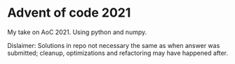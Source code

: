 # Advent of code 2021
My take on AoC 2021. Using python and numpy. 

Dislaimer: Solutions in repo not necessary the same as when answer was submitted; cleanup, optimizations and refactoring may have happened after.
